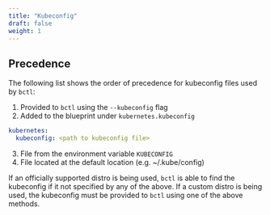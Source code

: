```yaml
---
title: "Kubeconfig"
draft: false
weight: 1
---
```


## Precedence

The following list shows the order of precedence for kubeconfig files used by `bctl`:

1. Provided to `bctl` using the `--kubeconfig` flag
2. Added to the blueprint under `kubernetes.kubeconfig`

```yaml
kubernetes:
  kubeconfig: <path to kubeconfig file>
```

3. File from the environment variable `KUBECONFIG`
4. File located at the default location (e.g. ~/.kube/config)

If an officially supported distro is being used, `bctl` is able to find the kubeconfig if it not specified by any of the above. If a custom distro is being used, the kubeconfig must be provided to `bctl` using one of the above methods.
